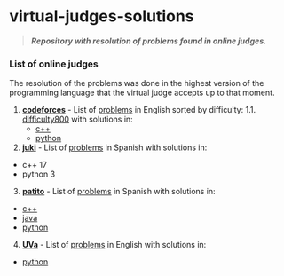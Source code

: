 # virtual-judges-solutions

> ___Repository with resolution of problems found in online judges.___
 
### List of online judges
The resolution of the problems was done in the highest version of the programming language that the virtual judge accepts up to that moment.

1. **[codeforces](./codeforces)** - List of [problems](https://codeforces.com/problemset/page/3?order=BY_RATING_ASC) in English sorted by difficulty:
  1.1. [difficulty800](.codeforces/difficulty800) with solutions in:
    - [c++](.codeforces/difficulty800/c++)
    - [python](.codeforces/difficulty800/python)
2. **[juki](./juki)** - List of [problems](https://judge.juki.app/problems?judge=juki-judge) in Spanish with solutions in:
  - c++ 17
  - python 3
3. **[patito](./patito)** - List of [problems](https://jv.umsa.bo/problemset.php) in Spanish with solutions in:
  - [c++](./patito/c++)
  - [java](./patito/java)
  - [python](./patito/python)
4. **[UVa](./uva)** - List of [problems](https://onlinejudge.org/index.php?option=com_onlinejudge&Itemid=8) in English with solutions in:
  - [python](./uva/python)
